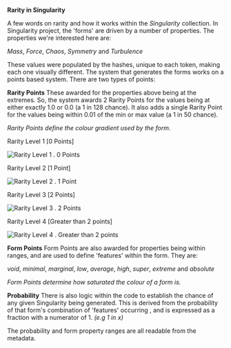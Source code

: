 
**Rarity in Singularity**

A few words on rarity and how it works within the *Singularity* collection.  In Singularity project, the 'forms' are driven by a number of properties. The properties we're interested here are:

*Mass*, *Force*, *Chaos*, *Symmetry* and *Turbulence*

These values were populated by the hashes, unique to each token, making each one visually different.  The system that generates the forms works on a points based system. There are two types of points:

**Rarity Points** 
These awarded for the properties above being at the extremes. So, the system awards 2 Rarity Points for the values being at either exactly 1.0 or 0.0 (a 1 in 128 chance). It also adds a single Rarity Point for the values being within 0.01 of the min or max value (a 1 in 50 chance).

*Rarity Points define the colour gradient used by the form.*

Rarity Level 1 [0 Points]

![Rarity Level 1 . 0 Points](http://distancefields.com/singularity/gradients/gradient_a.png)

Rarity Level 2 [1 Point]

![Rarity Level 2 . 1 Point](http://distancefields.com/singularity/gradients/gradient_b.png)

Rarity Level 3 [2 Points]

![Rarity Level 3 . 2 Points](http://distancefields.com/singularity/gradients/gradient_c.png)

Rarity Level 4 [Greater than 2 points]

![Rarity Level 4 . Greater than 2 points](http://distancefields.com/singularity/gradients/gradient_d.png)


**Form Points** 
Form Points are also awarded for properties being within ranges, and are used to define 'features' within the form. They are:

*void*, *minimal*, *marginal*, *low*, *average*, *high*, *super*, *extreme* and *absolute*

*Form Points determine how saturated the colour of a form is.*

**Probability** 
There is also logic within the code to establish the chance of any given Singularity being generated.   This is derived from the probability of that form's combination of 'features' occurring , and is expressed as a fraction with a numerator of 1. *(e.g 1 in x)* 

The probability and form property ranges are all readable from the metadata.

